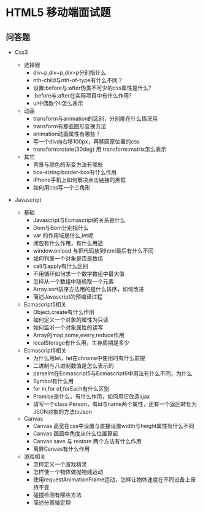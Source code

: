 # HTML5 移动端面试题

## 问答题

* Css3
	* 选择器
    	* div~p,div+p,div>p分别指什么
    	* nth-child与nth-of-type有什么不同？
        * 设置:before与:after伪类不可少的css属性是什么?
        * :before与:after在实际项目中有什么作用?
        * ul中偶数个li怎么表示
	* 动画
    	* transform与animation的区别，分别能在什么情况用
        * transform有那些图形变换方法
        * animation动画属性有哪些？
        * 写一个div向右移100px，再移回原位置的css
        * transform:rotate(30deg) 用 transform:matrix怎么表示
	* 其它
    	* 背景与颜色的渐变方法有哪些
        * box-sizing:border-box有什么作用
        * iPhone手机上如何解决点击链接的黑框
        * 如何用css写一个三角形
        
* Javascript
	* 基础
    	* Javascript与Ecmascript的关系是什么
        * Dom与Bom分别指什么
        * var 的作用域是什么,let呢
        * 闭包有什么作用，有什么用途
        * window.onload 与把代码放到html最后有什么不同
        * 如何判断一个对象是否是数组
        * call与apply有什么区别
        * 不用循环如何求一个数字数组中最大值
        * 怎样从一个数组中随机取一个元素
        * Array.sort排序方法用的是什么排序，如何改进
        * 简述Javascript的预编译过程
	* Ecmascript5相关
    	* Object.create有什么作用
        * 如何定义一个对象的属性为只读
        * 如何监听一个对象属性的读写
        * Array的map,some,every,reduce作用
        * localStorage有什么用，生存周期是多少
	* Ecmascript6相关
    	* 为什么用let，let在chrome中使用时有什么前提
        * 二进制与八进制数值是怎么表示的
        * parseInt在Ecmascript5与Ecmascript6中用法有什么不同，为什么
        * Symbol有什么用
        * for in,for of,forEach有什么区别
        * Promise是什么，有什么作用，如何用它改造ajax
        * 请写一个class Person，有id与name两个属性，还有一个返回转化为JSON对象的方法toJson
	* Canvas
    	* Canvas 高宽在css中设置与直接设置width与height属性有什么不同
        * Canvas 画圆中角度从什么位置算起
        * Canvas save 与 restore 两个方法有什么作用
        * 离屏Canvas有什么作用 
	* 游戏相关
    	* 怎样定义一个游戏精灵
        * 怎样使一个物体做抛物线运动
        * 使用requestAnimationFrame运动，怎样让物体速度在不同设备上保持不变
        * 碰撞检测有哪些方法
        * 简述分离轴定理
    
    
